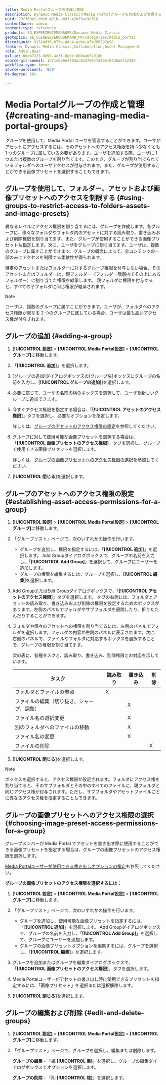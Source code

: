 ```yaml
---
title: Media Portalグループの作成と管理
description: Dynamic Media ClassicでMedia Portalグループを作成および管理する方法について説明します。
uuid: 23f360e1-ddcb-491b-ab9f-428f3ac9c316
contentOwner: admin
content-type: reference
products: SG_EXPERIENCEMANAGER/Dynamic-Media-Classic
geptopics: SG_SCENESEVENONDEMAND_PK/categories/media_portal
discoiquuid: 91524d36-b77a-4dc4-acba-a7bd85297e98
feature: Dynamic Media Classic,Collaboration,Asset Management
role: Admin,User
exl-id: 0deb7133-b895-4c3f-8e5e-8604a6f2d16b
source-git-commit: 1d71cbe6e2493ac8d47e837a20e194b6ae7a22d4
workflow-type: tm+mt
source-wordcount: '839'
ht-degree: 56%

---
```


# Media Portalグループの作成と管理{#creating-and-managing-media-portal-groups}

*グループ*&#x200B;を使用して、Media Portal ユーザを管理することができます。ユーザがアセットにアクセスするには、そのアセットへのアクセス権限を持つ少なくとも 1 つのグループに属している必要があります。ユーザを追加する際、ユーザに 1 つまたは複数のグループを割り当てます。このとき、グループが割り当てられているフォルダへのユーザアクセスが付与されます。また、グループが使用することができる画像プリセットを選択することもできます。

## グループを使用して、フォルダー、アセットおよび画像プリセットへのアクセスを制限する {#using-groups-to-restrict-access-to-folders-assets-and-image-presets}

異なるレベルにアクセス権限を割り当てるには、グループを作成します。各グループに、様々なフォルダやフォルダ内のアセットに対する読み取り、書き込みおよび削除権限を割り当てます。また、グループが使用することができる画像プリセットも指定します。次に、ユーザをグループに割り当てます。ユーザは、複数のグループに属すことができます。グループの概念によって、全コンテンツの一部のみにアクセスを制限する柔軟性が得られます。

特定のアセットまたはフォルダーに対するグループ権限を付与しない場合、そのアセットまたはフォルダーは、親フォルダー（フォルダー階層内でその上にあるフォルダー）に割り当てた権限を継承します。 親フォルダに権限を付与すると、すべての子フォルダに同じ権限が継承されます。

>[!NOTE]
>
>ユーザは、複数のグループに属すことができます。ユーザが、フォルダへのアクセス権限が異なる 2 つのグループに属している場合、ユーザは最も高いアクセス権が付与されます。

## グループの追加 {#adding-a-group}

1. **[!UICONTROL 設定]** > **[!UICONTROL Media Portal設定]** > **[!UICONTROL グループ]**&#x200B;に移動します。
1. 「**[!UICONTROL 追加]**」を選択します。
1. [グループの追加]ダイアログボックスの[グループ名]ボックスにグループの名前を入力し、[**[!UICONTROL グループの追加]**]を選択します。
1. 必要に応じて、ユーザの名前の横のボックスを選択して、ユーザを新しいグループに追加できます。
1. 今すぐアクセス権限を指定する場合は、「**[!UICONTROL アセットのアクセス権限]**」タブを選択し、必要なオプションを指定します。

   詳しくは、[グループのアセットのアクセス権限の設定](creating-media-portal-groups.md#establishing_asset_access_permissions_for_a_group)を参照してください。

1. グループに対して使用可能な画像プリセットを選択する場合は、「**[!UICONTROL 画像プリセットのアクセス権限]**」タブを選択し、グループで使用できる画像プリセットを選択します。

   詳しくは、[グループの画像プリセットへのアクセス権限の選択](creating-media-portal-groups.md#choosing_image_preset_access_permissions_for_a_group)を参照してください。

1. **[!UICONTROL 閉じる]**&#x200B;を選択します。

## グループのアセットへのアクセス権限の設定 {#establishing-asset-access-permissions-for-a-group}

1. **[!UICONTROL 設定]** > **[!UICONTROL Media Portal設定]** > **[!UICONTROL グループ]**&#x200B;に移動します。
1. 「グループリスト」ページで、次のいずれかの操作を行います。

   * グループを追加し、権限を指定するには、「**[!UICONTROL 追加]**」を選択します。 Add Groupダイアログボックスで、グループの名前を入力し、「**[!UICONTROL Add Group]**」を選択して、グループにユーザーを追加します。
   * グループの権限を編集するには、グループを選択し、**[!UICONTROL 編集]**&#x200B;を選択します。

1. Add GroupまたはEdit Groupダイアログボックスで、「**[!UICONTROL アセットのアクセス権限]**」タブを選択します。 タブの右側には、フォルダとアセットの読み取り、書き込みおよび削除の権限を設定するためのボックスがあります。左側のパネルでフォルダやサブフォルダを展開したり、折りたたんだりすることができます。
1. フォルダや個々のアセットへの権限を割り当てるには、左側のパネルでフォルダを選択します。フォルダの内容が右側のパネルに表示されます。次に、右側のパネルで、ファイルやフォルダに対応するボックスを選択することで、グループの権限を割り当てます。

   次の表に、各種タスクと、読み取り、書き込み、削除権限との対応を示しています。

   | タスク | 読み取り | 書き込み | 削除 |
   | --- | --- | --- | --- |
   | フォルダとファイルの参照 | X |  |  |
   | ファイルの編集（切り抜き、シャープ、調整） |  | X |  |
   | ファイル名の選択変更 |  | X |  |
   | 別のフォルダへのファイルの移動 |  | X |  |
   | ファイル名の変更 |  | X |  |
   | ファイルの削除 |  |  | X |

1. **[!UICONTROL 閉じる]**&#x200B;を選択します。

>[!NOTE]
>
>ボックスを選択すると、アクセス権限が設定されます。フォルダにアクセス権を割り当てると、そのサブフォルダとその中のすべてのファイルに、親フォルダと同じアクセス権が付与されます。ただし、サブフォルダやアセットファイルごとに異なるアクセス権を指定することもできます。

## グループの画像プリセットへのアクセス権限の選択 {#choosing-image-preset-access-permissions-for-a-group}

グループメンバーが Media Portal でアセットを書き出す際に使用することができる画像プリセットを指定する場合は、グループの画像プリセットのアクセス権限を選択します。

[Media Portalユーザーが使用できる書き出しオプションの指定](specifying-export-options-available-media.md#specifying_export_options_available_to_media_portal_users)も参照してください。

**グループの画像プリセットのアクセス権限を選択するには：**

1. **[!UICONTROL 設定]** > **[!UICONTROL Media Portal設定]** > **[!UICONTROL グループ]**&#x200B;に移動します。
1. 「グループリスト」ページで、次のいずれかの操作を行います。

   * グループを追加し、使用可能な画像プリセットを指定するには、「**[!UICONTROL 追加]**」を選択します。 Add Groupダイアログボックスで、グループの名前を入力し、「**[!UICONTROL Add Group]**」を選択して、グループにユーザーを追加します。
   * グループの画像プリセットオプションを編集するには、グループを選択し、「**[!UICONTROL 編集]**」を選択します。

1. グループを追加またはグループを編集ダイアログボックスで、「**[!UICONTROL 画像プリセットのアクセス権限]**」タブを選択します。
1. Media Portalユーザーがアセットの書き出し時に使用できるプリセットを指定するには、「画像プリセット」を選択または選択解除します。
1. **[!UICONTROL 閉じる]**&#x200B;を選択します。

## グループの編集および削除 {#edit-and-delete-groups}

1. **[!UICONTROL 設定]** > **[!UICONTROL Media Portal設定]** > **[!UICONTROL グループ]**&#x200B;に移動します。
1. 「グループリスト」ページで、グループを選択し、編集または削除します。

   **グループの編集**  - 「編 **[!UICONTROL 集]**」を選択し、グループの編集ダイアログボックスでオプションを選択します。

   **グループの削除**  - 「削 **[!UICONTROL 除]**」を選択します。
